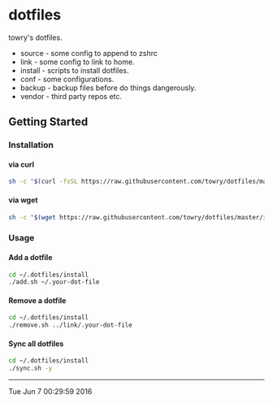 # dotfiles

towry's dotfiles.

* source - some config to append to zshrc
* link - some config to link to home.
* install - scripts to install dotfiles.
* conf - some configurations.
* backup - backup files before do things dangerously.
* vendor - third party repos etc.

## Getting Started

### Installation

#### via curl

```bash
sh -c "$(curl -fsSL https://raw.githubusercontent.com/towry/dotfiles/master/install/boot.sh)"
```

#### via wget

```bash
sh -c "$(wget https://raw.githubusercontent.com/towry/dotfiles/master/install/boot.sh -O -)"
```

### Usage

#### Add a dotfile

```bash
cd ~/.dotfiles/install
./add.sh ~/.your-dot-file
```

#### Remove a dotfile

```bash
cd ~/.dotfiles/install
./remove.sh ../link/.your-dot-file
```

#### Sync all dotfiles

```bash
cd ~/.dotfiles/install
./sync.sh -y
```


------------------------
Tue Jun  7 00:29:59 2016
~~~~~~~~
